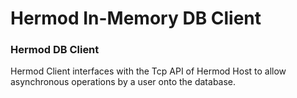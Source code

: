 # Hermod In-Memory DB Client

### Hermod DB Client

Hermod Client interfaces with the Tcp API of Hermod Host to allow asynchronous operations by a user onto the database.